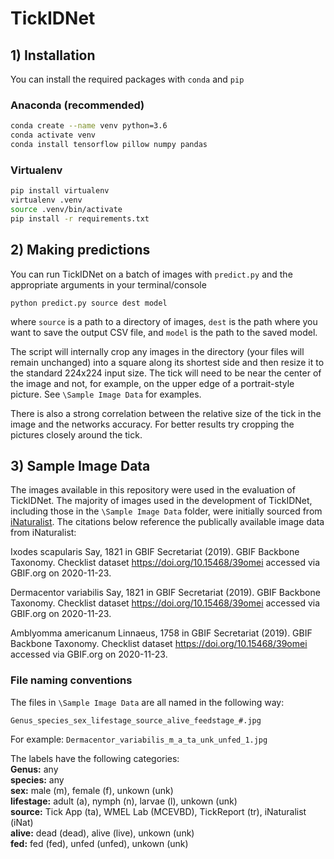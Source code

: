# TickIDNet

## 1) Installation
You can install the required packages with `conda` and `pip`
  
### Anaconda (recommended)
```bash
conda create --name venv python=3.6
conda activate venv
conda install tensorflow pillow numpy pandas
```

### Virtualenv
```bash
pip install virtualenv
virtualenv .venv
source .venv/bin/activate
pip install -r requirements.txt
```

## 2) Making predictions
You can run TickIDNet on a batch of images with `predict.py` and the appropriate arguments in your terminal/console
  
```
python predict.py source dest model
```
where `source` is a path to a directory of images, `dest` is the path where you want to save the output CSV file, and `model` is the path to the saved model.

The script will internally crop any images in the directory (your files will remain unchanged) into a square along its shortest side and then resize it to the standard 224x224 input size. The tick will need to be near the center of the image and not, for example, on the upper edge of a portrait-style picture. See `\Sample Image Data` for examples. 

There is also a strong correlation between the relative size of the tick in the image and the networks accuracy. For better results try cropping the pictures closely around the tick. 

## 3) Sample Image Data
The images available in this repository were used in the evaluation of TickIDNet. The majority of images used in the development of TickIDNet, including those in the `\Sample Image Data` folder, were initially sourced from [iNaturalist](https://www.inaturalist.org/). The citations below reference the publically available image data from iNaturalist:

Ixodes scapularis Say, 1821 in GBIF Secretariat (2019). GBIF Backbone Taxonomy. Checklist dataset https://doi.org/10.15468/39omei accessed via GBIF.org on 2020-11-23.  
  
Dermacentor variabilis Say, 1821 in GBIF Secretariat (2019). GBIF Backbone Taxonomy. Checklist dataset https://doi.org/10.15468/39omei accessed via GBIF.org on 2020-11-23.  
  
Amblyomma americanum Linnaeus, 1758 in GBIF Secretariat (2019). GBIF Backbone Taxonomy. Checklist dataset https://doi.org/10.15468/39omei accessed via GBIF.org on 2020-11-23.
  
### File naming conventions
The files in `\Sample Image Data` are all named in the following way:
```
Genus_species_sex_lifestage_source_alive_feedstage_#.jpg
```
For example: `Dermacentor_variabilis_m_a_ta_unk_unfed_1.jpg`

The labels have the following categories:  
**Genus:** any  
**species:** any  
**sex:** male (m), female (f), unkown (unk)  
**lifestage:** adult (a), nymph (n), larvae (l), unkown (unk)  
**source:** Tick App (ta), WMEL Lab (MCEVBD), TickReport (tr), iNaturalist (iNat)   
**alive:** dead (dead), alive (live), unkown (unk)   
**fed:** fed (fed), unfed (unfed), unkown (unk)   
